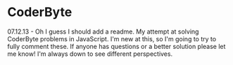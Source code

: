 CoderByte
=========

07.12.13 - Oh I guess I should add a readme. My attempt at solving CoderByte problems in JavaScript. I'm new at this, so I'm going to try to fully comment these. If anyone has questions or a better solution please let me know! I'm always down to see different perspectives.
